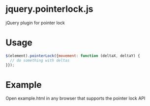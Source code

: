 jquery.pointerlock.js
=====================

jQuery plugin for pointer lock

# Usage

```javascript
$(element).pointerLock({movement: function (deltaX, deltaY) {
  // do something with deltas
}});
```

# Example
Open example.html in any browser that supports the pointer lock API
